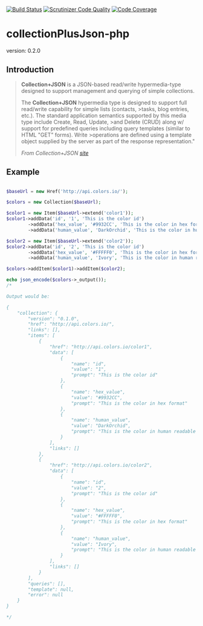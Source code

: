 [![Build Status](https://travis-ci.org/cuevae/collectionPlusJson-php.svg?branch=master)](https://travis-ci.org/cuevae/collectionPlusJson-php)
[![Scrutinizer Code Quality](https://scrutinizer-ci.com/g/cuevae/collectionPlusJson-php/badges/quality-score.png?b=master)](https://scrutinizer-ci.com/g/cuevae/collectionPlusJson-php/?branch=master)
[![Code Coverage](https://scrutinizer-ci.com/g/cuevae/collectionPlusJson-php/badges/coverage.png?b=master)](https://scrutinizer-ci.com/g/cuevae/collectionPlusJson-php/?branch=master)

# collectionPlusJson-php

version: 0.2.0

## Introduction
>**Collection+JSON** is a JSON-based read/write hypermedia-type designed to support management and querying of simple collections.
>
>The **Collection+JSON** hypermedia type is designed to support full read/write capability for simple lists (contacts, >tasks, blog entries, etc.). The standard application semantics supported by this media type include Create, Read, Update, >and Delete (CRUD) along w/ support for predefined queries including query templates (similar to HTML "GET" forms). Write >operations are defined using a template object supplied by the server as part of the response representation."
>
>*From Collection+JSON [site](http://amundsen.com/media-types/collection/format/)*

## Example
```php

$baseUrl = new Href('http://api.colors.io/');

$colors = new Collection($baseUrl);

$color1 = new Item($baseUrl->extend('color1'));
$color1->addData('id', '1', 'This is the color id')
        ->addData('hex_value', '#9932CC', 'This is the color in hex format')
        ->addData('human_value', 'DarkOrchid', 'This is the color in human readable format');

$color2 = new Item($baseUrl->extend('color2'));
$color2->addData('id', '2', 'This is the color id')
        ->addData('hex_value', '#FFFFF0', 'This is the color in hex format')
        ->addData('human_value', 'Ivory', 'This is the color in human readable format');

$colors->addItem($color1)->addItem($color2);

echo json_encode($colors->_output());
/*

Output would be:

{
    "collection": {
        "version": "0.1.0",
        "href": "http://api.colors.io/",
        "links": [],
        "items": [
            {
                "href": "http://api.colors.io/color1",
                "data": [
                    {
                        "name": "id",
                        "value": "1",
                        "prompt": "This is the color id"
                    },
                    {
                        "name": "hex_value",
                        "value": "#9932CC",
                        "prompt": "This is the color in hex format"
                    },
                    {
                        "name": "human_value",
                        "value": "DarkOrchid",
                        "prompt": "This is the color in human readable format"
                    }
                ],
                "links": []
            },
            {
                "href": "http://api.colors.io/color2",
                "data": [
                    {
                        "name": "id",
                        "value": "2",
                        "prompt": "This is the color id"
                    },
                    {
                        "name": "hex_value",
                        "value": "#FFFFF0",
                        "prompt": "This is the color in hex format"
                    },
                    {
                        "name": "human_value",
                        "value": "Ivory",
                        "prompt": "This is the color in human readable format"
                    }
                ],
                "links": []
            }
        ],
        "queries": [],
        "template": null,
        "error": null
    }
}

*/

```
